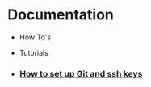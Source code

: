 # Documentation
- How To's
- Tutorials

- ### <a href="https://github.com/MR-SIR2525/fractal-documentation/tree/main/Git">How to set up Git and ssh keys</a>
